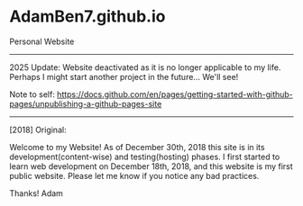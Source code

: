 # AdamBen7.github.io
Personal Website

---

2025 Update:
Website deactivated as it is no longer applicable to my life. Perhaps I might start another project in the future... We'll see!

Note to self: https://docs.github.com/en/pages/getting-started-with-github-pages/unpublishing-a-github-pages-site

---
[2018] Original:

Welcome to my Website!
As of December 30th, 2018 this site is in its development(content-wise) and testing(hosting) phases. 
I first started to learn web development on December 18th, 2018, and this website is my first public website.
Please let me know if you notice any bad practices. 

Thanks!
Adam
